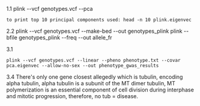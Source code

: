 1.1 
	plink --vcf genotypes.vcf --pca 

	to print top 10 principal components used: head -n 10 plink.eigenvec 

2.2 
	plink --vcf genotypes.vcf --make-bed --out genotypes_plink 
	plink --bfile genotypes_plink --freq --out allele_fr  



3.1 

	plink --vcf genotypes.vcf --linear --pheno phenotype.txt --covar pca.eigenvec --allow-no-sex --out phenotype_gwas_results


3.4
	 There's only one gene closest allegedly which is tubulin, encoding alpha tubulin, alpha tubulin is a subunit of the MT dimer tubulin, MT polymerization is an essential component of cell division during interphase and mitotic progression, therefore, no tub = disease. 